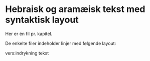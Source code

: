 # Hebraisk og aramæisk tekst med syntaktisk layout
Her er én fil pr. kapitel.

De enkelte filer indeholder linjer med følgende layout:

vers:indrykning tekst

